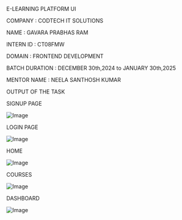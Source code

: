 E-LEARNING PLATFORM UI

COMPANY : CODTECH IT SOLUTIONS

NAME : GAVARA PRABHAS RAM

INTERN ID : CT08FMW

DOMAIN : FRONTEND DEVELOPMENT

BATCH DURATION : DECEMBER 30th,2024 to JANUARY 30th,2025

MENTOR NAME : NEELA SANTHOSH KUMAR

OUTPUT OF THE TASK

SIGNUP PAGE

![Image](https://github.com/user-attachments/assets/efc593ba-c7fe-488e-8408-560f1ee0cdb9)

LOGIN PAGE

![Image](https://github.com/user-attachments/assets/79f9ddd4-3006-48ec-ab78-9135ef0975f9)

HOME

![Image](https://github.com/user-attachments/assets/c55035d2-be00-4bfd-a65e-cd810afb0193)

COURSES

![Image](https://github.com/user-attachments/assets/71a2226d-486b-43b8-a472-a0f09a459a76)

DASHBOARD

![Image](https://github.com/user-attachments/assets/bbd41d7e-29cf-4755-bcd2-8e3a7a73df9b)
